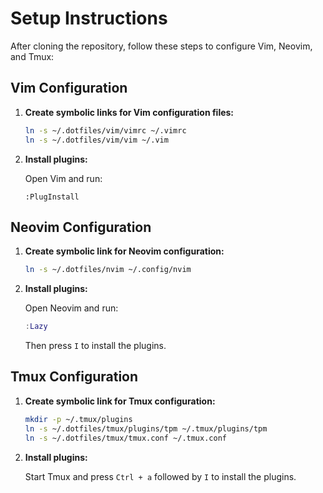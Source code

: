 # Setup Instructions

After cloning the repository, follow these steps to configure Vim, Neovim, and Tmux:

## Vim Configuration

1. **Create symbolic links for Vim configuration files:**

    ```sh
    ln -s ~/.dotfiles/vim/vimrc ~/.vimrc
    ln -s ~/.dotfiles/vim/vim ~/.vim
    ```

2. **Install plugins:**

    Open Vim and run:

    ```vim
    :PlugInstall
    ```

## Neovim Configuration

1. **Create symbolic link for Neovim configuration:**

    ```sh
    ln -s ~/.dotfiles/nvim ~/.config/nvim
    ```

2. **Install plugins:**

    Open Neovim and run:

    ```lua
    :Lazy
    ```

    Then press `I` to install the plugins.

## Tmux Configuration

1. **Create symbolic link for Tmux configuration:**

    ```sh
    mkdir -p ~/.tmux/plugins
    ln -s ~/.dotfiles/tmux/plugins/tpm ~/.tmux/plugins/tpm
    ln -s ~/.dotfiles/tmux/tmux.conf ~/.tmux.conf
    ```

2. **Install plugins:**

    Start Tmux and press `Ctrl + a` followed by `I` to install the plugins.
